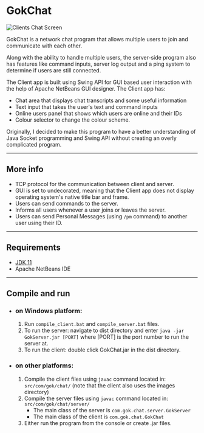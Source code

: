 # GokChat

![Clients Chat Screen](https://i.imgur.com/fSh1XoZ.png)

GokChat is a network chat program that allows multiple users to join and communicate with each other.

Along with the ability to handle multiple users, the server-side program also has features like command inputs, server log output and a ping system to determine if users are still connected.

The Client app is built using Swing API for GUI based user interaction with the help of Apache NetBeans GUI designer. 
The Client app has:
* Chat area that displays chat transcripts and some useful information
* Text input that takes the user's text and command inputs
* Online users panel that shows which users are online and their IDs
* Colour selector to change the colour scheme.

Originally, I decided to make this program to have a better understanding of Java Socket programming and Swing API without creating an overly complicated program.

___

## More info

* TCP protocol for the communication between client and server.
* GUI is set to undecorated, meaning that the Client app does not display operating system's native title bar and frame.
* Users can send commands to the server.
* Informs all users whenever a user joins or leaves the server.
* Users can send Personal Messages (using `/pm` command) to another user using their ID.

___

## Requirements

* [JDK 11](https://www.oracle.com/in/java/technologies/javase-jdk11-downloads.html)
* Apache NetBeans IDE

___

## Compile and run

* ### on Windows platform:
    1. Run `compile_client.bat` and `compile_server.bat` files.
    2. To run the server: navigate to dist directory and enter `java -jar GokServer.jar [PORT]` where [PORT] is the port number to run the server at.
    3. To run the client: double click GokChat.jar in the dist directory.
* ### on other platforms:
    1. Compile the client files using `javac` command located in: `src/com/gok/chat/` (note that the client also uses the images directory)
    2. Compile the server files using `javac` command located in: `src/com/gok/chat/server/`
        * The main class of the server is `com.gok.chat.server.GokServer`
        * The main class of the client is `com.gok.chat.GokChat`
    3. Either run the program from the console or create .jar files.

